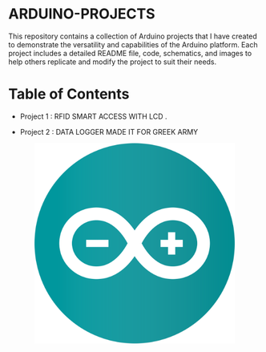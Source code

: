 # ARDUINO-PROJECTS


This repository contains a collection of Arduino projects that I have created to demonstrate the versatility and capabilities of the Arduino platform. Each project includes a detailed README file, code, schematics, and images to help others replicate and modify the project to suit their needs.

# Table of Contents

- Project 1 : RFID SMART ACCESS WITH LCD .<br>

- Project 2 : DATA LOGGER MADE IT FOR GREEK ARMY 


<p align="center">
  <img src="https://github.com/chrysostomos997/Arduino-Projects/blob/c022752861352ec30160623d22b14452dd3803a8/RFID%20SMART%20ACCESS%20WITH%20LCD/Photos/arduino-logo-1.png" alt="your-image-description" width="400" />
</p>
